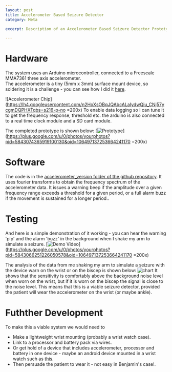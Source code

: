 ```yaml
---
layout: post
title: Accelerometer Based Seizure Detector
category: Meta

excerpt: Description of an Accelerometer Based Seizure Detector Prototype.

---
```


# Hardware
The system uses an Arduino microcontroller, connected to a Freescale MMA7361 three axis accelerometer.   
The accelerometer is a tiny (5mm x 3mm) surface mount device, so soldering it is a challenge - you can see how I did it [here](http://nerdytoad.blogspot.co.uk/2013/02/soldering-onto-surface-mount-ics.html).

![Accelerometer Chip](https://lh4.googleusercontent.com/n2HoXsOBqJQAbcALaIydwQiu_CNj57ycgmDQPHXTqbs=s216-p-no =200x)
To enable data logging so I can tune it to get the frequency response, threshold etc. the arduino is also connected to a real time clock module and a SD card module.

The completed prototype is shown below:
[![Prototype](https://lh5.googleusercontent.com/Cu5eJ3uqflvnI4a-aiFnALWesHUGRBbf5M2B8ivMoGY=s216-p-no)](https://plus.google.com/u/0/photos/yourphotos?pid=5843074365919100130&oid=106497137253664241170 =200x)

# Software
The code is in the [accelerometer_version folder of the github repository](https://github.com/jones139/OpenSeizureDetector/tree/master/accelerometer_version).
It uses fourier transforms to obtain the frequency spectrum of the accelerometer data.  It issues a warning beep if the amplitude over a given frequency range exceeds a threshold for a given period, or a full alarm buzz if the movement is sustained for a longer period..

# Testing
And here is a simple demonstration of it working - you can hear the warning 'pip' and the alarm 'buzz' in the background when I shake my arm to simulate a seizure. 
[![Demo Video](https://lh3.googleusercontent.com/e9RF1-CexlMlUvNHQBvaK8PIdPpEoiF5q_8MGxw_aaQ=s216-p-no)](https://plus.google.com/u/0/photos/yourphotos?pid=5843066251226050578&oid=106497137253664241170 =200x)

The analysis of the data from me shaking my arm to simulate a seizure with the device warn on the wrist or on the biscep is shown below:
![chart](https://lh4.googleusercontent.com/8J4-USZfbs1DFzxRUbRSvSEd93HSY_LM13jhw3tfxbk=s216-p-no)
It shows that the sensitivity is comfortably above the background noise level when worn on the wrist, but if it is worn on the biscep the signal is close to the noise level.   This means that this is a viable seizure detector, provided the patient will wear the accelerometer on the wrist (or maybe ankle).

# Futhther Development
To make this a viable system we would need to

* Make a lightweight wrist mounting (probably a wrist watch case).
* Link to a processor and battery pack via wires.
* Or get hold of a device that includes accelerometer, processor and battery in one device - maybe an android device mounted in a wrist watch such as [this](http://www.ebay.co.uk/itm/NEW-White-Z1-Android-Wrist-Watch-Mobile-Phone-WiFi-GPS-2-0-TFT-Touch-Screen-8GB-/151055243441).
* Then persuade the patient to wear it - not easy in Benjamin's case!.



